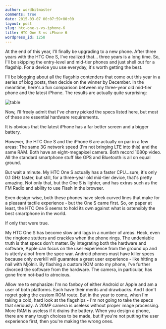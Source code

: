 ```yaml
---
author: wordbitmaster
comments: true
date: 2015-03-07 00:07:59+00:00
layout: post
slug: htc-one-s-vs-iphone-6
title: HTC One S vs iPhone 6
wordpress_id: 1258
---
```


At the end of this year, I'll finally be upgrading to a new phone. After three years with the HTC One S, I've realized that... three years is a long time. So, I'll be skipping the entry-level and mid-tier phones and just shell out for a flagship. For a device you use everyday, it's worth getting the best.

I'll be blogging about all the flagship contenders that come out this year in a series of blog posts, then decide on the winner by December. In the meantime, here's a fun comparison between my three-year old mid-tier phone and the latest iPhone. The results are actually quite surprising:

![table](https://wordbitarchives.files.wordpress.com/2015/03/table.png)

Now, I'll freely admit that I've cherry picked the specs listed here, but most of these are essential hardware requirements.

It is obvious that the latest iPhone has a far better screen and a bigger battery.

However, the HTC One S and the iPhone 6 are actually on par in a few areas: The same 3G network speed (I'm not bringing LTE into this) and the same RAM. Both have an eight-megapixel camera. Both record 1080p video. All the standard smartphone stuff like GPS and Bluetooth is all on equal ground.

But wait a minute. My HTC One S actually has a faster CPU...sure, it's only 0.1 GHz faster, but still, for a three-year old mid-tier device, that's pretty amazing. Not only that, but the One S is lighter, and has extras such as the FM Radio and ability to use Flash in the browser.

Even design-wise, both these phones have sleek curved lines that make for a pleasant tactile experience - but the One S came first. So, on paper at least, the HTC One S seems to hold its own against what is ostensibly the best smartphone in the world.

If only that were true.

My HTC One S has become slow and lags in a number of areas. Heck, even the ringtone stutters and crackles when the phone rings. The undeniable truth is that specs don't matter. By integrating both the hardware and software, Apple can focus on the user experience from the ground up and is utterly aloof from the spec war. Android phones must have killer specs because only overkill will guarantee a great user experience - like hitting a nail with Mjölnir. By flashing a custom ROM onto my phone, I've further divorced the software from the hardware. The camera, in particular, has gone from not-bad to atrocious.

Allow me to emphasize: I'm no fanboy of either Android or Apple and am a user of both platforms. Each have their merits and drawbacks. And I don't regret going the custom ROM route. But in the year to come, when I'm taking a cold, hard look at the flagships - I'm not going to take the specs that seriously. A 20MP camera is useless without proper image processing. More RAM is useless if it drains the battery. When you design a phone, there are many tough choices to be made, but if you're not putting the user experience first, then you're making the wrong ones.
